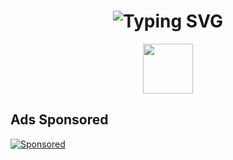 <h1 align="center">
  <img src="https://readme-typing-svg.herokuapp.com?font=Fira+Code&size=30&pause=1000&center=true&width=435&lines=Hi+there!+I'm+Zoxilsi+%F0%9F%91%8B" alt="Typing SVG" />
</h1>

<p align="center">
  <img src="https://media.giphy.com/media/hvRJCLFzcasrR4ia7z/giphy.gif" width="80"/>
</p>


## Ads Sponsored
[![Sponsored](https://gitads.dev/v1/ad-serve?source=zoxilsi/zoxilsi@github)](https://gitads.dev/v1/ad-track?source=zoxilsi/zoxilsi@github)

